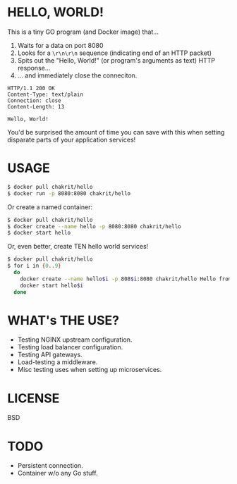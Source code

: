 # HELLO, WORLD!

This is a tiny GO program (and Docker image) that...

1. Waits for a data on port 8080
2. Looks for a `\r\n\r\n` sequence (indicating end of an HTTP packet) 
3. Spits out the "Hello, World!" (or program's arguments as text) HTTP response...
4. ... and immediately close the conneciton.

```http
HTTP/1.1 200 OK
Content-Type: text/plain
Connection: close
Content-Length: 13

Hello, World!
```

You'd be surprised the amount of time you can save with this when setting disparate parts
of your application services!

# USAGE

```sh
$ docker pull chakrit/hello
$ docker run -p 8080:8080 chakrit/hello
```

Or create a named container:

```sh
$ docker pull chakrit/hello
$ docker create --name hello -p 8080:8080 chakrit/hello
$ docker start hello
```

Or, even better, create TEN hello world services!

```sh
$ docker pull chakrit/hello
$ for i in {0..9}
  do
    docker create --name hello$i -p 808$i:8080 chakrit/hello Hello from node $i
    docker start hello$i
  done
```

# WHAT's THE USE?

* Testing NGINX upstream configuration.
* Testing load balancer configuration.
* Testing API gateways.
* Load-testing a middleware.
* Misc testing uses when setting up microservices.

# LICENSE

BSD

# TODO

* Persistent connection.
* Container w/o any Go stuff.

